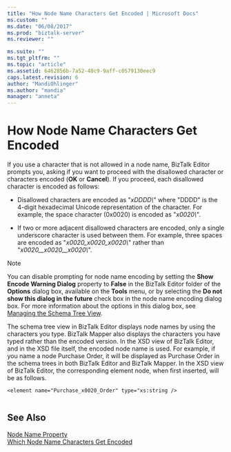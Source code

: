 ```yaml
---
title: "How Node Name Characters Get Encoded | Microsoft Docs"
ms.custom: ""
ms.date: "06/08/2017"
ms.prod: "biztalk-server"
ms.reviewer: ""

ms.suite: ""
ms.tgt_pltfrm: ""
ms.topic: "article"
ms.assetid: 6462856b-7a52-40c9-9aff-c0579130eec9
caps.latest.revision: 6
author: "MandiOhlinger"
ms.author: "mandia"
manager: "anneta"
---
```

# How Node Name Characters Get Encoded
If you use a character that is not allowed in a node name, BizTalk Editor prompts you, asking if you want to proceed with the disallowed character or characters encoded (**OK** or **Cancel**). If you proceed, each disallowed character is encoded as follows:  
  
- Disallowed characters are encoded as "*xDDDD\\*" where "DDDD" is the 4-digit hexadecimal Unicode representation of the character. For example, the space character (0x0020) is encoded as "*x0020\\*".  
  
- If two or more adjacent disallowed characters are encoded, only a single underscore character is used between them. For example, three spaces are encoded as "*x0020_x0020_x0020\\*" rather than "*x0020\__x0020\__x0020\\*".  
  
> [!NOTE]
>  You can disable prompting for node name encoding by setting the **Show Encode Warning Dialog** property to **False** in the BizTalk Editor folder of the **Options** dialog box, available on the **Tools** menu, or by selecting the **Do not show this dialog in the future** check box in the node name encoding dialog box. For more information about the options in this dialog box, see [Managing the Schema Tree View](../core/how-to-manage-the-schema-tree-view.md).  
  
 The schema tree view in BizTalk Editor displays node names by using the characters you type. BizTalk Mapper also displays the characters you have typed rather than the encoded version. In the XSD view of BizTalk Editor, and in the XSD file itself, the encoded node name is used. For example, if you name a node Purchase Order, it will be displayed as Purchase Order in the schema trees in both BizTalk Editor and BizTalk Mapper. In the XSD view of BizTalk Editor, the corresponding element node, when first inserted, will be as follows.  
  
```  
<element name="Purchase_x0020_Order" type="xs:string />  
  
```  
  
## See Also  
 [Node Name Property](../core/node-name-property.md)   
 [Which Node Name Characters Get Encoded](../core/which-node-name-characters-get-encoded.md)